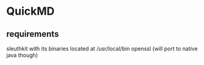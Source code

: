 QuickMD
=======

requirements
------------

sleuthkit with its binaries located at /usr/local/bin
openssl (will port to native java though)

